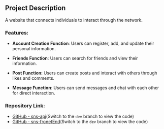 ## Project Description

A website that connects individuals to interact through the network.

### Features:

- **Account Creation Function**: Users can register, add, and update their personal information.
  
- **Friends Function**: Users can search for friends and view their information.
  
- **Post Function**: Users can create posts and interact with others through likes and comments.
  
- **Message Function**: Users can send messages and chat with each other for direct interaction.

### Repository Link:

- [GitHub - sns-api](https://github.com/hchengdev/sns-api.git)(Switch to the `dev` branch to view the code)
- [GitHub - sns-fronetEnd](https://github.com/hchengdev/sns-frontend.git)(Switch to the `dev` branch to view the code)
  
